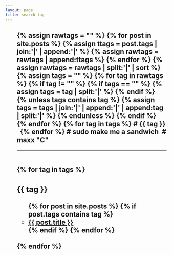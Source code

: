 ```yaml
---
layout: page
title: search tag
---
```


<style>
	#search-tag li {
		list-style: none; /* 기본 리스트 마커 제거 */
	}

	#search-tag li::before {
		content: "#"; /* 리스트 항목 앞에 # 추가 */
		margin-right: 5px; /* #과 항목 텍스트 사이의 여백 설정 */
	}

	#search-tag span {
		cursor: pointer;
	}
</style>


<section>
	<h2>
		<ul id="search-tag">
			{% assign rawtags = "" %}
				{% for post in site.posts %}
					{% assign ttags = post.tags | join:'|' | append:'|' %}
					{% assign rawtags = rawtags | append:ttags %}
				{% endfor %}
			{% assign rawtags = rawtags | split:'|' | sort %}
			{% assign tags = "" %}
				{% for tag in rawtags %}
					{% if tag != "" %}
						{% if tags == "" %}
							{% assign tags = tag | split:'|' %}
						{% endif %}
						{% unless tags contains tag %}
							{% assign tags = tags | join:'|' | append:'|' | append:tag | split:'|' %}
						{% endunless %}
					{% endif %}
				{% endfor %}
			{% for tag in tags %}
				<span class="search-tag"> # {{ tag }}</span> &nbsp;
			{% endfor %}
			<span class="search-tag"> # sudo make me a sandwich</span>&nbsp;
			<span class="search-tag"> # maxx "C"</span>&nbsp; <!-- finish tags -->
		</ul>
			<ul class="divider">
			<hr class="divider"><br/>
			{% for tag in tags %}
			<h3 class="{{ tag }}" id="{{ tag | slugify }}">{{ tag }}</h3>
			<ul>
			{% for post in site.posts %}
			{% if post.tags contains tag %}
			<li>
				<a href="{{ post.url | prepend: site.baseurl | replace: '//', '/' }}">
					{{ post.title }}
				</a>
			</li>
			{% endif %}
			{% endfor %}
			</ul>
			<br>
			{% endfor %}
		</ul>
	</h2>
</section>